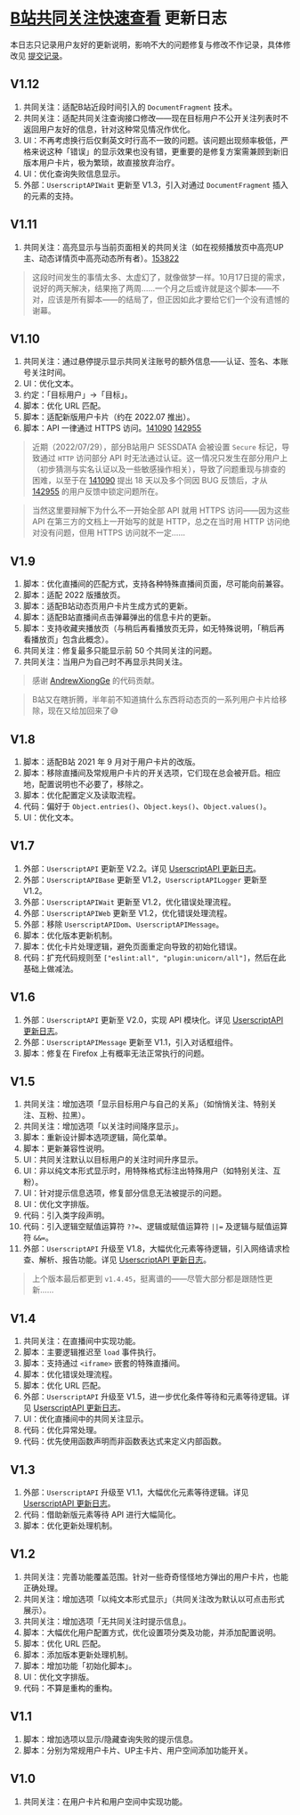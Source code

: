 # [B站共同关注快速查看](https://greasyfork.org/zh-CN/scripts/428453) 更新日志

本日志只记录用户友好的更新说明，影响不大的问题修复与修改不作记录，具体修改见 [提交记录](https://gitee.com/liangjiancang/userscript/commits/master/script/BilibiliSameFollowing)。

## V1.12

1. 共同关注：适配B站近段时间引入的 `DocumentFragment` 技术。
2. 共同关注：适配共同关注查询接口修改——现在目标用户不公开关注列表时不返回用户友好的信息，针对这种常见情况作优化。
3. UI：不再考虑换行后仅剩英文时行高不一致的问题。该问题出现频率极低，严格来说这种「错误」的显示效果也没有错，更重要的是修复方案需兼顾到新旧版本用户卡片，极为繁琐，故直接放弃治疗。
4. UI：优化查询失败信息显示。
5. 外部：`UserscriptAPIWait` 更新至 V1.3，引入对通过 `DocumentFragment` 插入的元素的支持。

## V1.11

1. 共同关注：高亮显示与当前页面相关的共同关注（如在视频播放页中高亮UP主、动态详情页中高亮动态所有者）。[153822](https://greasyfork.org/zh-CN/scripts/428453/discussions/153822)

> 这段时间发生的事情太多、太虚幻了，就像做梦一样。10月17日提的需求，说好的两天解决，结果拖了两周……一个月之后或许就是这个脚本——不对，应该是所有脚本——的结局了，但正因如此才要给它们一个没有遗憾的谢幕。

## V1.10

1. 共同关注：通过悬停提示显示共同关注账号的额外信息——认证、签名、本账号关注时间。
2. UI：优化文本。
3. 约定：「目标用户」->「目标」。
4. 脚本：优化 URL 匹配。
5. 脚本：适配新版用户卡片（约在 2022.07 推出）。
6. 脚本：API 一律通过 HTTPS 访问。[141090](https://greasyfork.org/zh-CN/scripts/428453/discussions/141090) [142955](https://greasyfork.org/zh-CN/scripts/428453/discussions/142955)

> 近期（2022/07/29），部分B站用户 SESSDATA 会被设置 `Secure` 标记，导致通过 `HTTP` 访问部分 API 时无法通过认证。这一情况只发生在部分用户上（初步猜测与实名认证以及一些敏感操作相关），导致了问题重现与排查的困难，以至于在 [141090](https://greasyfork.org/zh-CN/scripts/428453/discussions/141090) 提出 18 天以及多个同因 BUG 反馈后，才从 [142955](https://greasyfork.org/zh-CN/scripts/428453/discussions/142955) 的用户反馈中锁定问题所在。

> 当然这里要辩解下为什么不一开始全部 API 就用 HTTPS 访问——因为这些 API 在第三方的文档上一开始写的就是 HTTP，总之在当时用 HTTP 访问绝对没有问题，但用 HTTPS 访问就不一定……

## V1.9

1. 脚本：优化直播间的匹配方式，支持各种特殊直播间页面，尽可能向前兼容。
2. 脚本：适配 2022 版播放页。
3. 脚本：适配B站动态页用户卡片生成方式的更新。
4. 脚本：适配B站直播间点击弹幕弹出的信息卡片的更新。
5. 脚本：支持收藏夹播放页（与稍后再看播放页无异，如无特殊说明，「稍后再看播放页」包含此概念）。
6. 共同关注：修复最多只能显示前 50 个共同关注的问题。
7. 共同关注：当用户为自己时不再显示共同关注。

> 感谢 [AndrewXiongGe](https://github.com/AndrewXiongGe) 的代码贡献。

> B站又在瞎折腾，半年前不知道搞什么东西将动态页的一系列用户卡片给移除，现在又给加回来了😅

## V1.8

1. 脚本：适配B站 2021 年 9 月对于用户卡片的改版。
2. 脚本：移除直播间及常规用户卡片的开关选项，它们现在总会被开启。相应地，配置说明也不必要了，移除之。
3. 脚本：优化配置定义及读取流程。
4. 代码：偏好于 `Object.entries()`、`Object.keys()`、`Object.values()`。
5. UI：优化文本。

## V1.7

1. 外部：`UserscriptAPI` 更新至 V2.2。详见 [UserscriptAPI 更新日志](https://gitee.com/liangjiancang/userscript/blob/master/lib/UserscriptAPI/changelog.md)。
2. 外部：`UserscriptAPIBase` 更新至 V1.2，`UserscriptAPILogger` 更新至 V1.2。
3. 外部：`UserscriptAPIWait` 更新至 V1.2，优化错误处理流程。
4. 外部：`UserscriptAPIWeb` 更新至 V1.2，优化错误处理流程。
5. 外部：移除 `UserscriptAPIDom`、`UserscriptAPIMessage`。
6. 脚本：优化版本更新机制。
7. 脚本：优化卡片处理逻辑，避免页面重定向导致的初始化错误。
8. 代码：扩充代码规则至 `["eslint:all", "plugin:unicorn/all"]`，然后在此基础上做减法。

## V1.6

1. 外部：`UserscriptAPI` 更新至 V2.0，实现 API 模块化。详见 [UserscriptAPI 更新日志](https://gitee.com/liangjiancang/userscript/blob/master/lib/UserscriptAPI/changelog.md)。
2. 外部：`UserscriptAPIMessage` 更新至 V1.1，引入对话框组件。
3. 脚本：修复在 Firefox 上有概率无法正常执行的问题。

## V1.5

1. 共同关注：增加选项「显示目标用户与自己的关系」（如悄悄关注、特别关注、互粉、拉黑）。
2. 共同关注：增加选项「以关注时间降序显示」。
3. 脚本：重新设计脚本选项逻辑，简化菜单。
4. 脚本：更新兼容性说明。
5. UI：共同关注默认以目标用户的关注时间升序显示。
6. UI：非以纯文本形式显示时，用特殊格式标注出特殊用户（如特别关注、互粉）。
7. UI：针对提示信息选项，修复部分信息无法被提示的问题。
8. UI：优化文字排版。
9. 代码：引入类字段声明。
10. 代码：引入逻辑空赋值运算符 `??=`、逻辑或赋值运算符 `||=` 及逻辑与赋值运算符 `&&=`。
11. 外部：`UserscriptAPI` 升级至 V1.8，大幅优化元素等待逻辑，引入网络请求检查、解析、报告功能。详见 [UserscriptAPI 更新日志](https://gitee.com/liangjiancang/userscript/blob/master/lib/UserscriptAPI/changelog.md)。

> 上个版本最后都更到 `v1.4.45`，挺离谱的——尽管大部分都是跟随性更新……

## V1.4

1. 共同关注：在直播间中实现功能。
2. 脚本：主要逻辑推迟至 `load` 事件执行。
3. 脚本：支持通过 `<iframe>` 嵌套的特殊直播间。
4. 脚本：优化错误处理流程。
5. 脚本：优化 URL 匹配。
6. 外部：`UserscriptAPI` 升级至 V1.5，进一步优化条件等待和元素等待逻辑。详见 [UserscriptAPI 更新日志](https://gitee.com/liangjiancang/userscript/blob/master/lib/UserscriptAPI/changelog.md)。
7. UI：优化直播间中的共同关注显示。
8. 代码：优化异常处理。
9. 代码：优先使用函数声明而非函数表达式来定义内部函数。

## V1.3

1. 外部：`UserscriptAPI` 升级至 V1.1，大幅优化元素等待逻辑。详见 [UserscriptAPI 更新日志](https://gitee.com/liangjiancang/userscript/blob/master/lib/UserscriptAPI/changelog.md)。
2. 代码：借助新版元素等待 API 进行大幅简化。
3. 脚本：优化更新处理机制。

## V1.2

1. 共同关注：完善功能覆盖范围。针对一些奇奇怪怪地方弹出的用户卡片，也能正确处理。
2. 共同关注：增加选项「以纯文本形式显示」（共同关注改为默认以可点击形式展示）。
3. 共同关注：增加选项「无共同关注时提示信息」。
4. 脚本：大幅优化用户配置方式，优化设置项分类及功能，并添加配置说明。
5. 脚本：优化 URL 匹配。
6. 脚本：添加版本更新处理机制。
7. 脚本：增加功能「初始化脚本」。
8. UI：优化文字排版。
9. 代码：不算是重构的重构。

## V1.1

1. 脚本：增加选项以显示/隐藏查询失败的提示信息。
2. 脚本：分别为常规用户卡片、UP主卡片、用户空间添加功能开关。

## V1.0

1. 共同关注：在用户卡片和用户空间中实现功能。

